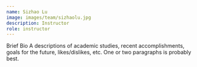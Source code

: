 ```yaml
---
name: Sizhao Lu
image: images/team/sizhaolu.jpg
description: Instructor
role: instructor
---
```


Brief Bio
A descriptions of academic studies, recent accomplishments, goals for the future, likes/dislikes, etc.
One or two paragraphs is probably best.
